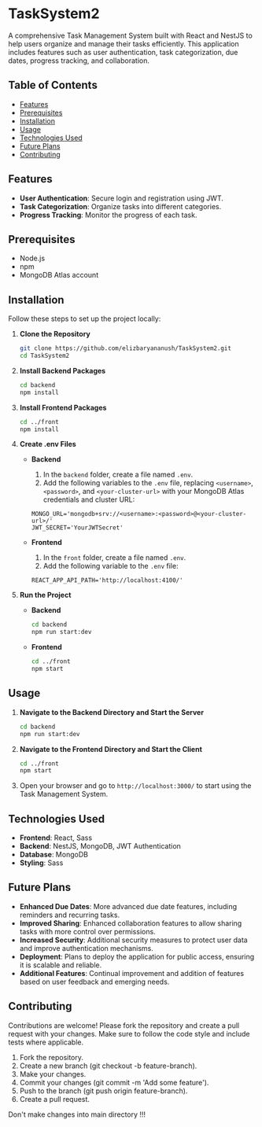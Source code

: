 # TaskSystem2

A comprehensive Task Management System built with React and NestJS to help users organize and manage their tasks efficiently. This application includes features such as user authentication, task categorization, due dates, progress tracking, and collaboration.

## Table of Contents

- [Features](#features)
- [Prerequisites](#prerequisites)
- [Installation](#installation)
- [Usage](#usage)
- [Technologies Used](#technologies-used)
- [Future Plans](#future-plans)
- [Contributing](#contributing)

## Features

- **User Authentication**: Secure login and registration using JWT.
- **Task Categorization**: Organize tasks into different categories.
- **Progress Tracking**: Monitor the progress of each task.

## Prerequisites

- Node.js
- npm
- MongoDB Atlas account

## Installation

Follow these steps to set up the project locally:

1. **Clone the Repository**

    ```bash
    git clone https://github.com/elizbaryananush/TaskSystem2.git
    cd TaskSystem2
    ```

2. **Install Backend Packages**

    ```bash
    cd backend
    npm install
    ```

3. **Install Frontend Packages**

    ```bash
    cd ../front
    npm install
    ```

4. **Create .env Files**

    - **Backend**

      1. In the `backend` folder, create a file named `.env`.
      2. Add the following variables to the `.env` file, replacing `<username>`, `<password>`, and `<your-cluster-url>` with your MongoDB Atlas credentials and cluster URL:

        ```env
        MONGO_URL='mongodb+srv://<username>:<password>@<your-cluster-url>/'
        JWT_SECRET='YourJWTSecret'
        ```

    - **Frontend**

      1. In the `front` folder, create a file named `.env`.
      2. Add the following variable to the `.env` file:

        ```env
        REACT_APP_API_PATH='http://localhost:4100/'
        ```

5. **Run the Project**

    - **Backend**

        ```bash
        cd backend
        npm run start:dev
        ```

    - **Frontend**

        ```bash
        cd ../front
        npm start
        ```

## Usage

1. **Navigate to the Backend Directory and Start the Server**

    ```bash
    cd backend
    npm run start:dev
    ```

2. **Navigate to the Frontend Directory and Start the Client**

    ```bash
    cd ../front
    npm start
    ```

3. Open your browser and go to `http://localhost:3000/` to start using the Task Management System.

## Technologies Used

- **Frontend**: React, Sass
- **Backend**: NestJS, MongoDB, JWT Authentication
- **Database**: MongoDB
- **Styling**: Sass

## Future Plans

- **Enhanced Due Dates**: More advanced due date features, including reminders and recurring tasks.
- **Improved Sharing**: Enhanced collaboration features to allow sharing tasks with more control over permissions.
- **Increased Security**: Additional security measures to protect user data and improve authentication mechanisms.
- **Deployment**: Plans to deploy the application for public access, ensuring it is scalable and reliable.
- **Additional Features**: Continual improvement and addition of features based on user feedback and emerging needs.

## Contributing

Contributions are welcome! Please fork the repository and create a pull request with your changes. Make sure to follow the code style and include tests where applicable.

1. Fork the repository.
2. Create a new branch (git checkout -b feature-branch).
3. Make your changes.
4. Commit your changes (git commit -m 'Add some feature').
5. Push to the branch (git push origin feature-branch).
6. Create a pull request.

Don't make changes into main directory !!!
